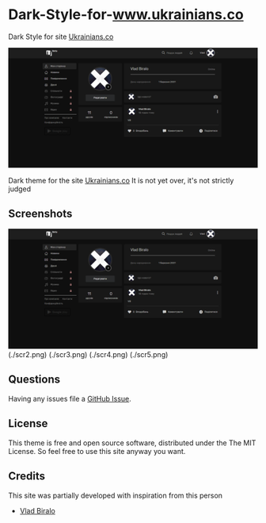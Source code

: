 # Dark-Style-for-www.ukrainians.co
Dark Style for site [Ukrainians.co](https://www.ukrainians.co)

![](./scr1.png)

Dark theme for the site [Ukrainians.co](https://www.ukrainians.co)
It is not yet over, it's not strictly judged

## Screenshots

![](./scr1.png) (./scr2.png) (./scr3.png) (./scr4.png) (./scr5.png)

## Questions

Having any issues file a [GitHub Issue](https://github.com/VBIralo/Dark-Style-for-www.ukrainians.co/issues/new).

## License

This theme is free and open source software, distributed under the The MIT License. So feel free to use this site anyway you want.

## Credits

This site was partially developed with inspiration from this person
- [Vlad Biralo](https://github.com/VBIralo)

